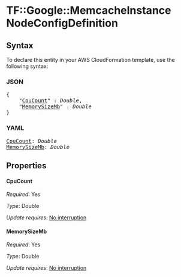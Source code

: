# TF::Google::MemcacheInstance NodeConfigDefinition

## Syntax

To declare this entity in your AWS CloudFormation template, use the following syntax:

### JSON

<pre>
{
    "<a href="#cpucount" title="CpuCount">CpuCount</a>" : <i>Double</i>,
    "<a href="#memorysizemb" title="MemorySizeMb">MemorySizeMb</a>" : <i>Double</i>
}
</pre>

### YAML

<pre>
<a href="#cpucount" title="CpuCount">CpuCount</a>: <i>Double</i>
<a href="#memorysizemb" title="MemorySizeMb">MemorySizeMb</a>: <i>Double</i>
</pre>

## Properties

#### CpuCount

_Required_: Yes

_Type_: Double

_Update requires_: [No interruption](https://docs.aws.amazon.com/AWSCloudFormation/latest/UserGuide/using-cfn-updating-stacks-update-behaviors.html#update-no-interrupt)

#### MemorySizeMb

_Required_: Yes

_Type_: Double

_Update requires_: [No interruption](https://docs.aws.amazon.com/AWSCloudFormation/latest/UserGuide/using-cfn-updating-stacks-update-behaviors.html#update-no-interrupt)

